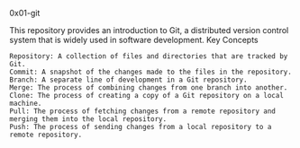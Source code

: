 0x01-git

This repository provides an introduction to Git, a distributed version control system that is widely used in software development.
Key Concepts

    Repository: A collection of files and directories that are tracked by Git.
    Commit: A snapshot of the changes made to the files in the repository.
    Branch: A separate line of development in a Git repository.
    Merge: The process of combining changes from one branch into another.
    Clone: The process of creating a copy of a Git repository on a local machine.
    Pull: The process of fetching changes from a remote repository and merging them into the local repository.
    Push: The process of sending changes from a local repository to a remote repository.

